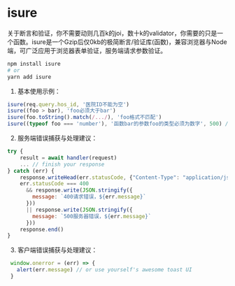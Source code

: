# isure

关于断言和验证，你不需要动则几百k的joi，数十k的validator，你需要的只是一个函数。isure是一个Gzip后仅0kb的极简断言/验证库(函数)，兼容浏览器与Node端，可广泛应用于浏览器表单验证，服务端请求参数验证。

```bash
npm install isure
# or
yarn add isure
```

1. 基本使用示例：

```javascript
isure(req.query.hos_id, '医院ID不能为空')
isure((foo > bar), 'foo必须大于bar')
isure(foo.toString().match(/.../), 'foo格式不匹配') 
isure((typeof foo === 'number'), '函数bar的参数foo的类型必须为数字', 500) //服务端可传stateCode
```

2. 服务端错误捕获与处理建议：

```javascript
try {
    result = await handler(request)
    ... // finish your response
} catch (err) {
    response.writeHead(err.statusCode, {"Content-Type": "application/json charset=utf-8"})
    err.statusCode === 400 
      && response.write(JSON.stringify({ 
        message: `400请求错误，${err.message}`
      })) 
      || response.write(JSON.stringify({ 
        message: `500服务器错误，${err.message}`
      }))
    response.end()
}
```

3. 客户端错误捕获与处理建议：

```javascript
 window.onerror = (err) => {
   alert(err.message) // or use yourself's awesome toast UI
 }
```